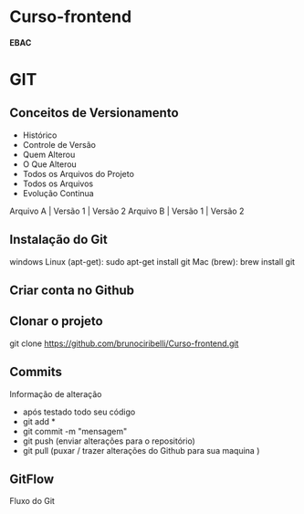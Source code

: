 # Curso-frontend
####  EBAC
# GIT
## Conceitos de Versionamento
- Histórico 
- Controle de Versão 
- Quem  Alterou
- O Que Alterou
- Todos os Arquivos do Projeto 
- Todos os Arquivos
- Evolução  Continua 

Arquivo  A | Versão 1  | Versão 2
Arquivo  B | Versão 1  | Versão 2

## Instalação  do Git

windows
Linux (apt-get): sudo apt-get install git
Mac (brew): brew install git

## Criar  conta no Github

## Clonar o projeto 
git clone https://github.com/brunociribelli/Curso-frontend.git

## Commits
Informação  de alteração 
- após testado todo seu código
- git add *
- git commit -m "mensagem"
- git push (enviar alterações para o repositório)
- git pull (puxar / trazer alterações do Github para sua maquina )


## GitFlow
Fluxo do Git
